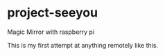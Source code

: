 # project-seeyou
Magic Mirror with raspberry pi

This is my first attempt at anything remotely like this.

